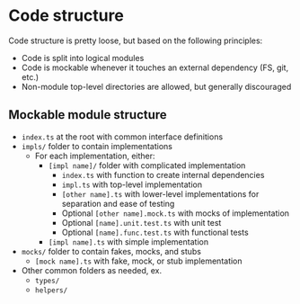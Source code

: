 # Code structure
Code structure is pretty loose, but based on the following principles:
* Code is split into logical modules
* Code is mockable whenever it touches an external dependency (FS, git, etc.)
* Non-module top-level directories are allowed, but generally discouraged

## Mockable module structure
* `index.ts` at the root with common interface definitions
* `impls/` folder to contain implementations
    * For each implementation, either:
        * `[impl name]/` folder with complicated implementation
            * `index.ts` with function to create internal dependencies
            * `impl.ts` with top-level implementation
            * `[other name].ts` with lower-level implementations for separation and ease of testing
            * Optional `[other name].mock.ts` with mocks of implementation
            * Optional `[name].unit.test.ts` with unit test
            * Optional `[name].func.test.ts` with functional tests
        * `[impl name].ts` with simple implementation
* `mocks/` folder to contain fakes, mocks, and stubs
    * `[mock name].ts` with fake, mock, or stub implementation
* Other common folders as needed, ex.
    * `types/`
    * `helpers/`
